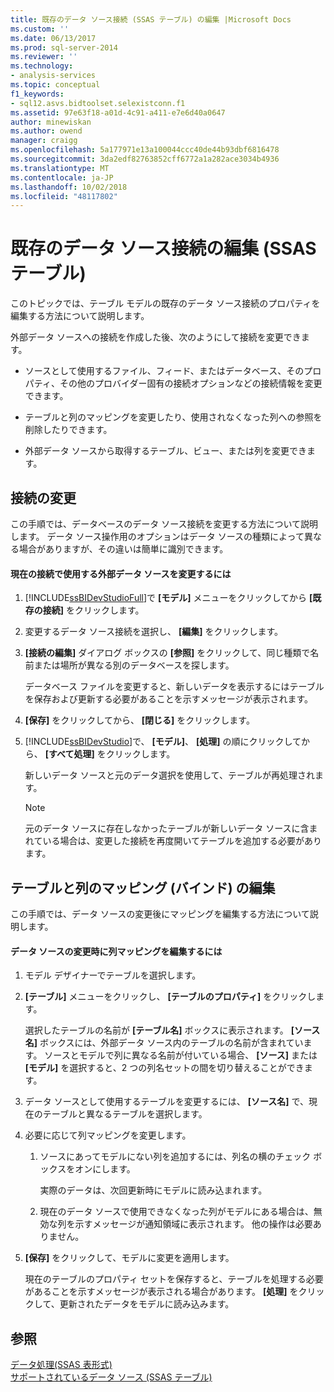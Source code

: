 ```yaml
---
title: 既存のデータ ソース接続 (SSAS テーブル) の編集 |Microsoft Docs
ms.custom: ''
ms.date: 06/13/2017
ms.prod: sql-server-2014
ms.reviewer: ''
ms.technology:
- analysis-services
ms.topic: conceptual
f1_keywords:
- sql12.asvs.bidtoolset.selexistconn.f1
ms.assetid: 97e63f18-a01d-4c91-a411-e7e6d40a0647
author: minewiskan
ms.author: owend
manager: craigg
ms.openlocfilehash: 5a177971e13a100044ccc40de44b93dbf6816478
ms.sourcegitcommit: 3da2edf82763852cff6772a1a282ace3034b4936
ms.translationtype: MT
ms.contentlocale: ja-JP
ms.lasthandoff: 10/02/2018
ms.locfileid: "48117802"
---
```

# <a name="edit-an-existing-data-source-connection-ssas-tabular"></a>既存のデータ ソース接続の編集 (SSAS テーブル)
  このトピックでは、テーブル モデルの既存のデータ ソース接続のプロパティを編集する方法について説明します。  
  
 外部データ ソースへの接続を作成した後、次のようにして接続を変更できます。  
  
-   ソースとして使用するファイル、フィード、またはデータベース、そのプロパティ、その他のプロバイダー固有の接続オプションなどの接続情報を変更できます。  
  
-   テーブルと列のマッピングを変更したり、使用されなくなった列への参照を削除したりできます。  
  
-   外部データ ソースから取得するテーブル、ビュー、または列を変更できます。  
  
## <a name="modify-a-connection"></a>接続の変更  
 この手順では、データベースのデータ ソース接続を変更する方法について説明します。 データ ソース操作用のオプションはデータ ソースの種類によって異なる場合がありますが、その違いは簡単に識別できます。  
  
#### <a name="to-change-the-external-data-source-used-by-a-current-connection"></a>現在の接続で使用する外部データ ソースを変更するには  
  
1.  [!INCLUDE[ssBIDevStudioFull](../includes/ssbidevstudiofull-md.md)]で **[モデル]** メニューをクリックしてから **[既存の接続]** をクリックします。  
  
2.  変更するデータ ソース接続を選択し、 **[編集]** をクリックします。  
  
3.  **[接続の編集]** ダイアログ ボックスの **[参照]** をクリックして、同じ種類で名前または場所が異なる別のデータベースを探します。  
  
     データベース ファイルを変更すると、新しいデータを表示するにはテーブルを保存および更新する必要があることを示すメッセージが表示されます。  
  
4.  **[保存]** をクリックしてから、 **[閉じる]** をクリックします。  
  
5.  [!INCLUDE[ssBIDevStudio](../includes/ssbidevstudio-md.md)]で、 **[モデル]**、 **[処理]** の順にクリックしてから、 **[すべて処理]** をクリックします。  
  
     新しいデータ ソースと元のデータ選択を使用して、テーブルが再処理されます。  
  
    > [!NOTE]  
    >  元のデータ ソースに存在しなかったテーブルが新しいデータ ソースに含まれている場合は、変更した接続を再度開いてテーブルを追加する必要があります。  
  
## <a name="edit-table-and-column-mappings-bindings"></a>テーブルと列のマッピング (バインド) の編集  
 この手順では、データ ソースの変更後にマッピングを編集する方法について説明します。  
  
#### <a name="to-edit-column-mappings-when-a-data-source-changes"></a>データ ソースの変更時に列マッピングを編集するには  
  
1.  モデル デザイナーでテーブルを選択します。  
  
2.  **[テーブル]** メニューをクリックし、 **[テーブルのプロパティ]** をクリックします。  
  
     選択したテーブルの名前が **[テーブル名]** ボックスに表示されます。 **[ソース名]** ボックスには、外部データ ソース内のテーブルの名前が含まれています。 ソースとモデルで列に異なる名前が付いている場合、 **[ソース]** または **[モデル]** を選択すると、2 つの列名セットの間を切り替えることができます。  
  
3.  データ ソースとして使用するテーブルを変更するには、 **[ソース名]** で、現在のテーブルと異なるテーブルを選択します。  
  
4.  必要に応じて列マッピングを変更します。  
  
    1.  ソースにあってモデルにない列を追加するには、列名の横のチェック ボックスをオンにします。  
  
         実際のデータは、次回更新時にモデルに読み込まれます。  
  
    2.  現在のデータ ソースで使用できなくなった列がモデルにある場合は、無効な列を示すメッセージが通知領域に表示されます。 他の操作は必要ありません。  
  
5.  **[保存]** をクリックして、モデルに変更を適用します。  
  
     現在のテーブルのプロパティ セットを保存すると、テーブルを処理する必要があることを示すメッセージが表示される場合があります。 **[処理]** をクリックして、更新されたデータをモデルに読み込みます。  
  
## <a name="see-also"></a>参照  
 [データ処理&#40;SSAS 表形式&#41;](process-data-ssas-tabular.md)   
 [サポートされているデータ ソース &#40;SSAS テーブル&#41;](tabular-models/data-sources-supported-ssas-tabular.md)  
  
  

